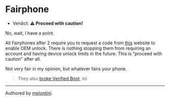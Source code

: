 # Fairphone

- Verdict: **⚠️ Proceed with caution!**

No, wait, I have a point.

All Fairphones after 2 require you to request a code from [this][unlock-website] website to enable OEM unlock. There is nothing stopping them from requiring an account and having device unlock limits in the future. This is "proceed with caution" after all.

Not very fair in my opinion, but whatever fairs your phone.

> They also [broke Verified Boot][verified-boot], lol

***
Authored by [melontini](https://github.com/melontini).

[unlock-website]:https://www.fairphone.com/en/bootloader-unlocking-code-for-fairphone
[verified-boot]:https://forum.fairphone.com/t/bootloader-avb-keys-used-in-roms-for-fairphone-3-4/83448/4